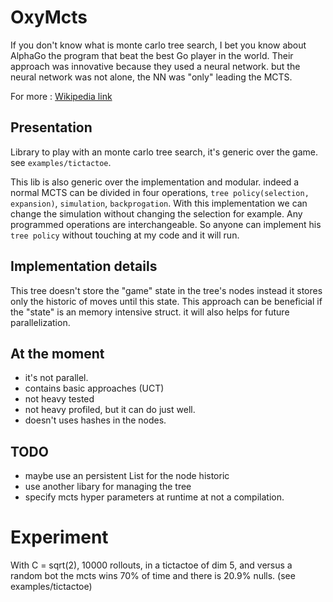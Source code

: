 OxyMcts
===

If you don't know what is monte carlo tree search, I bet you know about AlphaGo the program that beat the best Go player in the world. 
Their approach was innovative because they used a neural network. but the neural network was not alone, the NN was "only" leading the MCTS. 
 
 For more : [Wikipedia link](https://en.wikipedia.org/wiki/Monte_Carlo_tree_search)
 
## Presentation

Library to play with an monte carlo tree search, it's generic over the game. see `examples/tictactoe`.

This lib is also generic over the implementation and modular. indeed a normal MCTS can be divided in four operations, 
`tree policy(selection, expansion)`, `simulation`, `backprogation`. 
With this implementation we can change the simulation without changing the selection for example. Any programmed operations 
are interchangeable. So anyone can implement his `tree policy` without touching at my code and it will run.

## Implementation details
This tree doesn't store the "game" state in the tree's nodes instead it stores only the historic of moves until this state. This approach
 can be beneficial if the "state" is an memory intensive struct. it will also helps for future parallelization.
 
 ## At the moment
  - it's not parallel.
  - contains basic approaches (UCT)
  - not heavy tested
  - not heavy profiled, but it can do just well.
  - doesn't uses hashes in the nodes.
  
 ## TODO
 - maybe use an persistent List for the node historic
 - use another libary for managing the tree
 - specify mcts hyper parameters at  runtime at not a compilation.

# Experiment
With C = sqrt(2), 10000 rollouts, in a tictactoe of dim 5, and versus a random bot the mcts wins 70% of time and there is 20.9% nulls. (see examples/tictactoe)